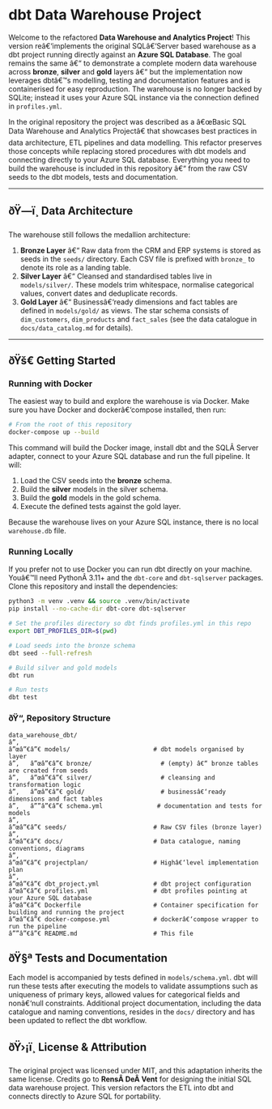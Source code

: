 ﻿# dbt Data Warehouse Project

Welcome to the refactored **Data Warehouse and Analytics Project**!  This version reâ€‘implements
the original SQLâ€‘Server based warehouse as a dbt project running directly against an
**Azure SQL Database**.  The goal remains the same â€“ to demonstrate a complete modern data
warehouse across **bronze**, **silver** and **gold** layers â€“ but the implementation now
leverages dbtâ€™s modelling, testing and documentation features and is containerised for easy
reproduction.  The warehouse is no longer backed by SQLite; instead it uses your Azure SQL
instance via the connection defined in `profiles.yml`.

In the original repository the project was described as a â€œBasic SQL Data Warehouse and
Analytics Projectâ€ that showcases best practices in data architecture, ETL pipelines and data
modelling.  This refactor preserves those concepts while replacing stored procedures with dbt
models and connecting directly to your Azure SQL database.  Everything you need to build the
warehouse is included in this repository â€“ from the raw CSV seeds to the dbt models, tests and
documentation.

---
## ðŸ—ï¸ Data Architecture

The warehouse still follows the medallion architecture:

1. **Bronze Layer** â€“ Raw data from the CRM and ERP systems is stored as seeds in the
   `seeds/` directory.  Each CSV file is prefixed with `bronze_` to denote its role as a
   landing table.
2. **Silver Layer** â€“ Cleansed and standardised tables live in `models/silver/`.  These models
   trim whitespace, normalise categorical values, convert dates and deduplicate records.
3. **Gold Layer** â€“ Businessâ€‘ready dimensions and fact tables are defined in `models/gold/` as
   views.  The star schema consists of `dim_customers`, `dim_products` and `fact_sales` (see
   the data catalogue in `docs/data_catalog.md` for details).

---
## ðŸš€ Getting Started

### Running with Docker

The easiest way to build and explore the warehouse is via Docker.  Make sure you have Docker
and dockerâ€‘compose installed, then run:

```bash
# From the root of this repository
docker-compose up --build
```

This command will build the Docker image, install dbt and the SQLÂ Server adapter, connect to
your Azure SQL database and run the full pipeline.  It will:

1. Load the CSV seeds into the **bronze** schema.
2. Build the **silver** models in the silver schema.
3. Build the **gold** models in the gold schema.
4. Execute the defined tests against the gold layer.

Because the warehouse lives on your Azure SQL instance, there is no local `warehouse.db` file.

### Running Locally

If you prefer not to use Docker you can run dbt directly on your machine.  Youâ€™ll need
PythonÂ 3.11+ and the `dbt-core` and `dbt-sqlserver` packages.  Clone this repository and
install the dependencies:

```bash
python3 -m venv .venv && source .venv/bin/activate
pip install --no-cache-dir dbt-core dbt-sqlserver

# Set the profiles directory so dbt finds profiles.yml in this repo
export DBT_PROFILES_DIR=$(pwd)

# Load seeds into the bronze schema
dbt seed --full-refresh

# Build silver and gold models
dbt run

# Run tests
dbt test
```

### ðŸ“‚ Repository Structure

```
data_warehouse_dbt/
â”‚
â”œâ”€â”€ models/                       # dbt models organised by layer
â”‚   â”œâ”€â”€ bronze/                   # (empty) â€“ bronze tables are created from seeds
â”‚   â”œâ”€â”€ silver/                   # cleansing and transformation logic
â”‚   â”œâ”€â”€ gold/                     # businessâ€‘ready dimensions and fact tables
â”‚   â””â”€â”€ schema.yml               # documentation and tests for models
â”‚
â”œâ”€â”€ seeds/                        # Raw CSV files (bronze layer)
â”‚
â”œâ”€â”€ docs/                         # Data catalogue, naming conventions, diagrams
â”‚
â”œâ”€â”€ projectplan/                  # Highâ€‘level implementation plan
â”‚
â”œâ”€â”€ dbt_project.yml               # dbt project configuration
â”œâ”€â”€ profiles.yml                  # dbt profiles pointing at your Azure SQL database
â”œâ”€â”€ Dockerfile                    # Container specification for building and running the project
â”œâ”€â”€ docker-compose.yml            # dockerâ€‘compose wrapper to run the pipeline
â””â”€â”€ README.md                     # This file
```

## ðŸ§ª Tests and Documentation

Each model is accompanied by tests defined in `models/schema.yml`.  dbt will run these tests
after executing the models to validate assumptions such as uniqueness of primary keys, allowed
values for categorical fields and nonâ€‘null constraints.  Additional project documentation,
including the data catalogue and naming conventions, resides in the `docs/` directory and has
been updated to reflect the dbt workflow.

## ðŸ›¡ï¸ License & Attribution

The original project was licensed under MIT, and this adaptation inherits the same license.
Credits go to **RensÂ DeÂ Vent** for designing the initial SQL data warehouse project.  This
version refactors the ETL into dbt and connects directly to Azure SQL for portability.
